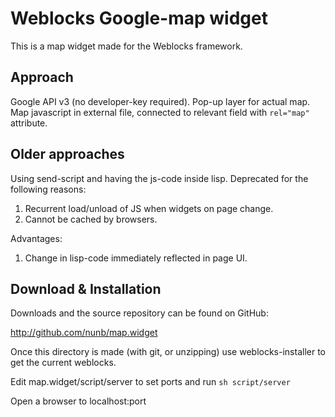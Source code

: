 Weblocks Google-map widget 
==========================

This is a map widget made for the Weblocks framework.

Approach
---------

Google API v3 (no developer-key required). Pop-up layer for actual
map. Map javascript in external file, connected to relevant field with
`rel="map"` attribute.

Older approaches
----------------

Using send-script and having the js-code inside lisp. Deprecated for
the following reasons:

1. Recurrent load/unload of JS when widgets on page change.
2. Cannot be cached by browsers.

Advantages:

1. Change in lisp-code immediately reflected in page UI.


Download & Installation
-----------------------

Downloads and the source repository can be found on GitHub:

http://github.com/nunb/map.widget

Once this directory is made (with git, or unzipping) use
weblocks-installer to get the current weblocks.

Edit map.widget/script/server to set ports and run `sh script/server`

Open a browser to localhost:port
